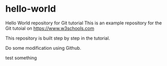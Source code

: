 # hello-world
Hello World repository for Git tutorial
This is an example repository for the Git tutoial on https://www.w3schools.com

This repository is built step by step in the tutorial.

Do some modification using Github.


test something